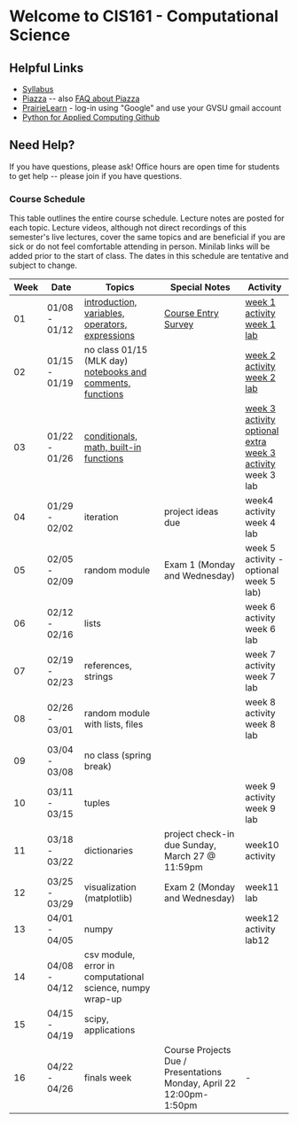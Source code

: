 # Welcome to CIS161 - Computational Science

## Helpful Links
* [Syllabus](syllabus.md)
* [Piazza](https://www.piazza.com/gvsu/winter2024/cis161/home) -- also [FAQ about Piazza](piazza-faq.md)
* [PrairieLearn](https://us.prairielearn.com/pl/course_instance/147662) - log-in
  using "Google" and use your GVSU gmail account
* [Python for Applied Computing Github](https://github.com/eecarrier/python-for-applied-computing)

## Need Help?
If you have questions, please ask!  Office hours are open time for students
to get help -- please join if you have questions.


### Course Schedule
This table outlines the entire course schedule.  Lecture notes are
posted for each topic.  Lecture videos, although not direct recordings
of this semester's live lectures, cover the same topics and are beneficial
if you are sick or do not feel comfortable attending in person.
Minilab links will be added prior to the start of class.  The dates in this
schedule are tentative and subject to change.

| Week | Date          | Topics | Special Notes | Activity |
| ---- | ------------- | ------ | --------- | ------- |
|  01  | 01/08 - 01/12 | [introduction, variables, operators, expressions](https://us.prairielearn.com/pl/course_instance/147662/assessment/2388458) |  [Course Entry Survey](https://forms.gle/dgpgdkDonQvKWsEJA) | [week 1 activity](https://us.prairielearn.com/pl/course_instance/147662/assessment/2388457) <br> [week 1 lab](https://us.prairielearn.com/pl/course_instance/147662) |
|  02  | 01/15 - 01/19 | no class 01/15 (MLK day) <br> [notebooks and comments, functions](https://us.prairielearn.com/pl/course_instance/147662/assessment/2389175) |  | [week 2 activity](https://us.prairielearn.com/pl/course_instance/147662/assessment/2389174) <br> [week 2 lab](https://us.prairielearn.com/pl/course_instance/147662/assessment/2391428) |
|  03  | 01/22 - 01/26 | [conditionals, math, built-in functions](https://us.prairielearn.com/pl/course_instance/147662/assessment/2391462) | | [week 3 activity](https://us.prairielearn.com/pl/course_instance/147662/assessment/2391461) <br> [optional extra week 3 activity](https://us.prairielearn.com/pl/course_instance/147662/assessment/2391895) <br> week 3 lab |
|  04  | 01/29 - 02/02 | iteration | project ideas due | week4 activity <br> week 4 lab |
|  05  | 02/05 - 02/09 | random module | Exam 1 (Monday and Wednesday) | week 5 activity - optional <br> week 5 lab) |
|  06  | 02/12 - 02/16 | lists | | week 6 activity <br> week 6 lab |
|  07  | 02/19 - 02/23 | references, strings | | week 7 activity <br> week 7 lab |
|  08  | 02/26 - 03/01 | random module with lists, files | | week 8 activity <br> week 8 lab |
|  09  | 03/04 - 03/08 | no class (spring break) | | |
|  10  | 03/11 - 03/15 | tuples |  | week 9 activity <br> week 9 lab |
|  11  | 03/18 - 03/22 | dictionaries | project check-in due Sunday, March 27 @ 11:59pm  | week10 activity |
|  12  | 03/25 - 03/29 | visualization (matplotlib) | Exam 2 (Monday and Wednesday) | week11 lab |
|  13  | 04/01 - 04/05 | numpy |  | week12 activity <br> lab12 |
|  14  | 04/08 - 04/12 | csv module, error in computational science, numpy wrap-up | | |
|  15  | 04/15 - 04/19 | scipy, applications | | |
|  16  | 04/22 - 04/26 | finals week | Course Projects Due / Presentations Monday, April 22 12:00pm-1:50pm | - |

